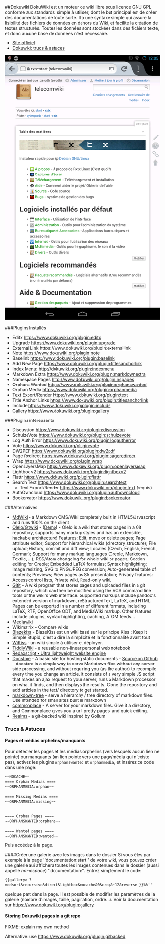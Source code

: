 ##Dokuwiki
DokuWiki est un moteur de wiki libre sous licence GNU GPL conforme aux standards, simple à utiliser, dont le but principal est de créer des documentations de toute sorte. Il a une syntaxe simple qui assure la lisibilité des fichiers de données en dehors du Wiki, et facilite la création de textes structurés. Toutes les données sont stockées dans des fichiers texte, et donc aucune base de données n’est nécessaire.

  * [Site officiel](http://www.splitbrain.org/projects/dokuwiki)
  * [Dokuwiki: trucs & astuces](Dokuwiki.md)


![](_media/dokuwiki-mobile.png)

###Plugins Installés
  * Editx https://www.dokuwiki.org/plugin:editx
  * Upgrade https://www.dokuwiki.org/plugin:upgrade
  * External Link https://www.dokuwiki.org/plugin:externallink
  * Note https://www.dokuwiki.org/plugin:note
  * Baselink https://www.dokuwiki.org/plugin:baselink
  * Add New Page https://www.dokuwiki.org/plugin:titlesanchorlink
  * Index Menu: http://dokuwiki.org/plugin:indexmenu
  * Markdown Extra https://www.dokuwiki.org/plugin:markdownextra
  * Namespace Pages http://www.dokuwiki.org/plugin:nspages
  * Orphans Wanted https://www.dokuwiki.org/plugin:orphanswanted
  * Orphan Media https://www.dokuwiki.org/plugin:orphanmedia
  * Text Export/Render https://www.dokuwiki.org/plugin:text
  * Title Anchor Links https://www.dokuwiki.org/plugin:titlesanchorlink
  * Include https://www.dokuwiki.org/plugin:include
  * Gallery https://www.dokuwiki.org/plugin:gallery


###Plugins intéressants
  * Discussion https://www.dokuwiki.org/plugin:discussion
  * SchulzeVote https://www.dokuwiki.org/plugin:schulzevote
  * Log Auth Error https://www.dokuwiki.org/plugin:logautherror
  * Vote https://www.dokuwiki.org/plugin:vote
  * DW2PDF https://www.dokuwiki.org/plugin:dw2pdf
  * Page Redirect https://www.dokuwiki.org/plugin:pageredirect
  * Wrap https://www.dokuwiki.org/plugin:wrap
  * OpenLayersMap https://www.dokuwiki.org/plugin:openlayersmap
  * Lightbox v2 https://www.dokuwiki.org/plugin:lightboxv2
  * Flattr https://www.dokuwiki.org/plugin:flattr
  * Search Text https://www.dokuwiki.org/plugin:searchtext
    * Text Export/Render https://www.dokuwiki.org/plugin:text (requis)
  * AuthOwncloud https://www.dokuwiki.org/plugin:authowncloud
  * Bookcreator https://www.dokuwiki.org/plugin:bookcreator


###Alternatives

  * [MdWiki](https://dynalon.github.io/mdwiki/#!index.md) - a Markdown CMS/Wiki completely built in HTML5/Javascript and runs 100% on the client
  * [Olelo/Gitwiki](https://github.com/minad/olelo) - ([Demo](http://www.gitwiki.org/)) - Olelo is a wiki that stores pages in a Git repository, supports many markup styles and has an extensible, hackable architecture! Features: Edit, move or delete pages; Page attribute editor; Support for hierarchical wikis (directory structure); File upload; History, commit and diff view; Locales (Czech, English, French, German); Support for many markup languages (Creole, Markdown, Textile, ...); RSS/Atom changelog for whole wiki or pages; Section editing for Creole; Embedded LaTeX formulas; Syntax highlighting; Image resizing, SVG to PNG/JPEG conversion; Auto-generated table of contents; Previews; View pages as S5 presentation; Privacy features: Access control lists, Private wiki, Read-only wiki.
  * [Gitit](https://github.com/jgm/gitit) - A wiki program that stores pages and uploaded files in a git repository, which can then be modified using the VCS command line tools or the wiki's web interface. Supported markups include pandoc's extended version of markdown, reStructuredText, LaTeX, and HTML. Pages can be exported in a number of different formats, including LaTeX, RTF, OpenOffice ODT, and MediaWiki markup. Other features include: plugins, syntax highlighting, caching, ATOM feeds...
  * [Mediawiki](https://www.mediawiki.org/wiki/MediaWiki)
  * [Wikimatrix - Compare wikis](http://www.wikimatrix.org/)
  * [Blazekiss](https://github.com/ldleman/blazekiss) - BlazeKiss est un wiki basé sur le principe Kiss : Keep It Simple Stupid, c'est à dire la simplicité et la fonctionnalité avant tout
  * [WiKiss](http://wikiss.tuxfamily.org/) - un wiki simple à utiliser et déployer.
  * [TiddlyWiki](http://tiddlywiki.com/) - a reusable non-linear personal web notebook
  * [Redaxscript • Ultra lightweight website engine](http://redaxscript.com/)
  * [Docstore](http://haldean.org/) - A basic site for hosting static documents - [Source on Github](https://github.com/haldean/docstore) - docstore is a simple way to serve Markdown files without any server-side processing, and without requiring you (as the author) to recompile every time you change an article. It consists of a very simple JS script that makes an ajax request to your server, runs a Markdown processor on what it finds, and then displays the results. Clone the repository and add articles in the text/ directory to get started.
  * [markdown-tree](https://github.com/mil/markdown-tree) - serve a hierarchy / tree directory of markdown files. Use intended for small sites built in markdown
  * [commonplace](https://github.com/fredoliveira/commonplace) - A server for your markdown files. Give it a directory, and Commonplace gives you a url, pretty pages, and quick editing.
  * [Realms](https://github.com/scragg0x/realms-wiki) - a git-backed wiki inspired by Gollum

 




### Trucs & Astuces
#### Pages et médias orphelins/manquants
Pour détecter les pages et les médias orphelins (vers lesquels aucun lien ne pointe)
our manquants (un lien pointe vers une page/média qui n'existe pas), activez
les plugins `orphanswanted` et `orphanmedia`, et insérez ce code dans une page:


```
~~NOCACHE~~
==== Orphan Medias ====
~~ORPHANMEDIA:orphan~~

==== Missing Medias ====
~~ORPHANMEDIA:missing~~


==== Orphan Pages ====
~~ORPHANSWANTED:orphans~~ 

==== Wanted pages ====
~~ORPHANSWANTED:wanted~~ 
```

Puis accédez à la page.

####Créer une galerie avec les images dans le dossier
Si vous êtes par exemple à la page ''documentation:start'' de votre wiki, vous pouvez créer une galerie aui affichera toutes les images contenues dans le dossier (aussi appellé *namespace*) ''documentation:''. Entrez simplement le code:

    {{gallery> ?modsort&recursive&direct&lightbox&nocache&0&crop&~12&reverse }}%%''

quelque part dans la page. Il est possible de modifier les paramètres de la galerie (nombre d'images, taille, pagination, ordre...). Voir la documentation sur https://www.dokuwiki.org/plugin:gallery


#### Storing Dokuwiki pages in a git repo
FIXME: explain my own method

Alternative: use https://www.dokuwiki.org/plugin:gitbacked

